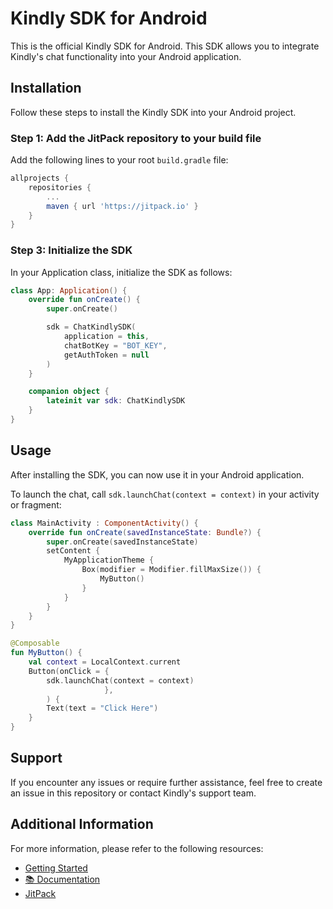 # Kindly SDK for Android

This is the official Kindly SDK for Android. This SDK allows you to integrate Kindly's chat functionality into your Android application.

## Installation

Follow these steps to install the Kindly SDK into your Android project.

### Step 1: Add the JitPack repository to your build file

Add the following lines to your root `build.gradle` file:

```gradle
allprojects {
    repositories {
        ...
        maven { url 'https://jitpack.io' }
    }
}
```

### Step 3: Initialize the SDK

In your Application class, initialize the SDK as follows:

```kotlin
class App: Application() {
    override fun onCreate() {
        super.onCreate()

        sdk = ChatKindlySDK(
            application = this,
            chatBotKey = "BOT_KEY",
            getAuthToken = null
        )
    }

    companion object {
        lateinit var sdk: ChatKindlySDK
    }
}
```

## Usage

After installing the SDK, you can now use it in your Android application. 

To launch the chat, call `sdk.launchChat(context = context)` in your activity or fragment:

```kotlin
class MainActivity : ComponentActivity() {
    override fun onCreate(savedInstanceState: Bundle?) {
        super.onCreate(savedInstanceState)
        setContent {
            MyApplicationTheme {
                Box(modifier = Modifier.fillMaxSize()) {
                    MyButton()
                }
            }
        }
    }
}

@Composable
fun MyButton() {
    val context = LocalContext.current
    Button(onClick = {
        sdk.launchChat(context = context)
                     },
        ) {
        Text(text = "Click Here")
    }
}
```

## Support

If you encounter any issues or require further assistance, feel free to create an issue in this repository or contact Kindly's support team.

## Additional Information

For more information, please refer to the following resources:

- [Getting Started](https://github.com/kindly-ai/sdk-chat-android/wiki)
- [📚 Documentation](https://kindly-ai.github.io/sdk-chat-android/)
- [JitPack](https://jitpack.io/#kindly-ai/sdk-chat-android)